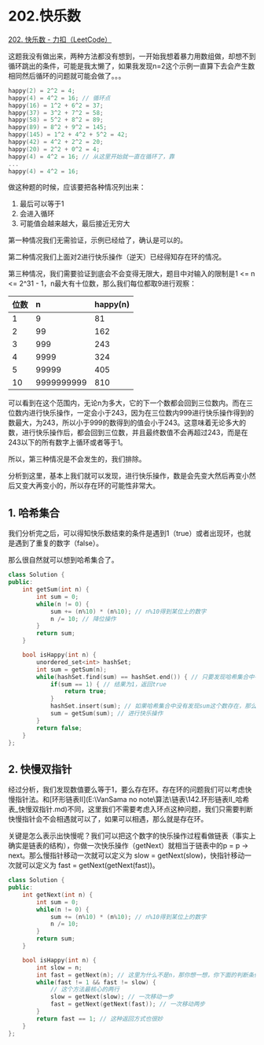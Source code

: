 # 202.快乐数

[202. 快乐数 - 力扣（LeetCode）](https://leetcode.cn/problems/happy-number/)

这题我没有做出来，两种方法都没有想到，一开始我想着暴力用数组做，却想不到循环跳出的条件，可能是我太懒了，如果我发现n=2这个示例一直算下去会产生数相同然后循环的问题就可能会做了。。。

```c++
happy(2) = 2^2 = 4;
happy(4) = 4^2 = 16; // 循环点
happy(16) = 1^2 + 6^2 = 37;
happy(37) = 3^2 + 7^2 = 58;
happy(58) = 5^2 + 8^2 = 89;
happy(89) = 8^2 + 9^2 = 145;
happy(145) = 1^2 + 4^2 + 5^2 = 42;
happy(42) = 4^2 + 2^2 = 20;
happy(20) = 2^2 + 0^2 = 4;
happy(4) = 4^2 = 16; // 从这里开始就一直在循环了，靠
...
happy(4) = 4^2 = 16;
```

做这种题的时候，应该要把各种情况列出来：

1. 最后可以等于1
2. 会进入循环
3. 可能值会越来越大，最后接近无穷大

第一种情况我们无需验证，示例已经给了，确认是可以的。

第二种情况我们上面对2进行快乐操作（逆天）已经得知存在环的情况。

第三种情况，我们需要验证到底会不会变得无限大，题目中对输入的限制是1 <= n <= 2^31 - 1，n最大有十位数，那么我们每位都取9进行观察：

| 位数 | n          | happy(n) |
| ---- | :--------- | -------- |
| 1    | 9          | 81       |
| 2    | 99         | 162      |
| 3    | 999        | 243      |
| 4    | 9999       | 324      |
| 5    | 99999      | 405      |
| 10   | 9999999999 | 810      |

可以看到在这个范围内，无论n为多大，它的下一个数都会回到三位数内。而在三位数内进行快乐操作，一定会小于243，因为在三位数内999进行快乐操作得到的数最大，为243，所以小于999的数得到的值会小于243。这意味着无论多大的数，进行快乐操作后，都会回到三位数，并且最终数值不会再超过243，而是在243以下的所有数字上循环或者等于1。

所以，第三种情况是不会发生的，我们排除。

分析到这里，基本上我们就可以发现，进行快乐操作，数是会先变大然后再变小然后又变大再变小的，所以存在环的可能性非常大。



## 1. 哈希集合

我们分析完之后，可以得知快乐数结束的条件是遇到1（true）或者出现环，也就是遇到了重复的数字（false）。

那么很自然就可以想到哈希集合了。

```c++
class Solution {
public:
    int getSum(int n) {
        int sum = 0;
        while(n != 0) {
            sum += (n%10) * (n%10); // n%10得到某位上的数字
            n /= 10; // 降位操作
        }
        return sum;
    }

    bool isHappy(int n) {
        unordered_set<int> hashSet;
        int sum = getSum(n);
        while(hashSet.find(sum) == hashSet.end()) { // 只要发现哈希集合中有与sum相等的数，循环结束
            if(sum == 1) { // 结果为1，返回true
                return true;
            }
            hashSet.insert(sum); // 如果哈希集合中没有发现sum这个数存在，那么就插入到集合中
            sum = getSum(sum); // 进行快乐操作
        }
        return false;
    }
};
```





## 2. 快慢双指针

经过分析，我们发现数值要么等于1，要么存在环。存在环的问题我们可以考虑快慢指针法。和[环形链表Ⅱ](E:\VanSama no note\算法\链表\142.环形链表Ⅱ_哈希表_快慢双指针.md)不同，这里我们不需要考虑入环点这种问题，我们只需要判断快慢指针会不会相遇就可以了，如果可以相遇，那么就是存在环。

关键是怎么表示出快慢呢？我们可以把这个数字的快乐操作过程看做链表（事实上确实是链表的结构），你做一次快乐操作（getNext）就相当于链表中的p = p -> next。那么慢指针移动一次就可以定义为 slow = getNext(slow)，快指针移动一次就可以定义为 fast = getNext(getNext(fast))。

```c++
class Solution {
public:
    int getNext(int n) {
        int sum = 0;
        while(n != 0) {
            sum += (n%10) * (n%10); // n%10得到某位上的数字
            n /= 10;
        }
        return sum;
    }

    bool isHappy(int n) {
        int slow = n;
        int fast = getNext(n); // 这里为什么不是n，那你想一想，你下面的判断条件支持你一开始就和slow相等吗
        while(fast != 1 && fast != slow) {
            // 这个方法最核心的两行
            slow = getNext(slow); // 一次移动一步
            fast = getNext(getNext(fast)); // 一次移动两步
        }
        return fast == 1; // 这种返回方式也很妙
    }
};
```



